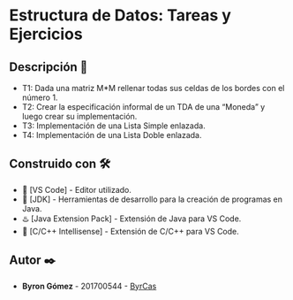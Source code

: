 # Estructura de Datos: Tareas y Ejercicios

## Descripción :scroll:
* T1: Dada una matriz M*M rellenar todas sus celdas de los bordes con el número 1.
* T2: Crear la especificación informal de un TDA de una “Moneda” y luego crear su
implementación.
* T3: Implementación de una Lista Simple enlazada.
* T4: Implementación de una Lista Doble enlazada.

## Construido con 🛠️

* :bookmark_tabs: [VS Code] - Editor utilizado.
* :wrench: [JDK] - Herramientas de desarrollo para la creación de programas en Java.
* :hotsprings: [Java Extension Pack] - Extensión de Java para VS Code.
* :bookmark_tabs: [C/C++ Intellisense] - Extensión de C/C++ para VS Code.

## Autor ✒️

* **Byron Gómez** - 201700544 - [ByrCas](https://github.com/ByrCas)

